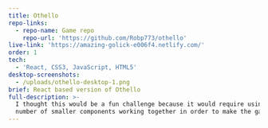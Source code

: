 ```yaml
---
title: Othello
repo-links:
  - repo-name: Game repo
    repo-url: 'https://github.com/Robp773/othello'
live-link: 'https://amazing-golick-e006f4.netlify.com/'
order: 1
tech:
  - 'React, CSS3, JavaScript, HTML5'
desktop-screenshots:
  - /uploads/othello-desktop-1.png
brief: React based version of Othello
full-description: >-
  I thought this would be a fun challenge because it would require using a large
  number of smaller components working together in order to make the game work.
---
```


